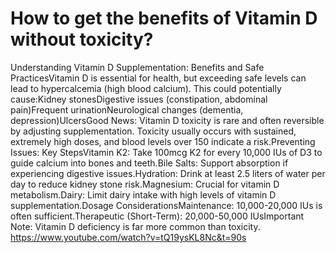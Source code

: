 # How to get the benefits of Vitamin D without toxicity?

Understanding Vitamin D Supplementation: Benefits and Safe PracticesVitamin D is essential for health, but exceeding safe levels can lead to hypercalcemia (high blood calcium). This could potentially cause:Kidney stonesDigestive issues (constipation, abdominal pain)Frequent urinationNeurological changes (dementia, depression)UlcersGood News: Vitamin D toxicity is rare and often reversible by adjusting supplementation. Toxicity usually occurs with sustained, extremely high doses, and blood levels over 150 indicate a risk.Preventing Issues: Key StepsVitamin K2: Take 100mcg K2 for every 10,000 IUs of D3 to guide calcium into bones and teeth.Bile Salts: Support absorption if experiencing digestive issues.Hydration: Drink at least 2.5 liters of water per day to reduce kidney stone risk.Magnesium: Crucial for vitamin D metabolism.Dairy: Limit dairy intake with high levels of vitamin D supplementation.Dosage ConsiderationsMaintenance: 10,000-20,000 IUs is often sufficient.Therapeutic (Short-Term): 20,000-50,000 IUsImportant Note: Vitamin D deficiency is far more common than toxicity. https://www.youtube.com/watch?v=tQ19ysKL8Nc&t=90s